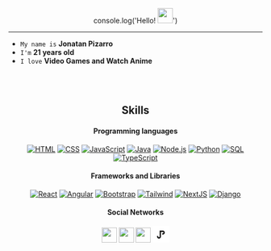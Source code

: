 <p align="center">
console.log('Hello! <img src="https://user-images.githubusercontent.com/80714414/192123542-12ba0052-f91b-4141-bd1d-c32c08fc5350.gif" width="30" height="30" />')
</p>

<hr/>


- `My name is` **Jonatan Pizarro**
- `I'm` **21 years old**
- `I love` **Video Games and Watch Anime** 

<br/>
<br/>
<h2 align="center">Skills</h2>

<h4 align="center">Programming languages</h4>

<p align="center">
<a href="#"><img alt="HTML" src="https://img.shields.io/badge/HTML-E34F26.svg?logo=html5&logoColor=white"></a>
<a href="#"><img alt="CSS" src="https://img.shields.io/badge/CSS-1572B6.svg?logo=css3&logoColor=white"></a>
<a href="#"><img alt="JavaScript" src="https://img.shields.io/badge/JavaScript-F7DF1E.svg?logo=javascript&logoColor=black"></a>
<a href="#"><img alt="Java" src="https://custom-icon-badges.demolab.com/badge/Java-007396.svg?logo=java&logoColor=white"></a>
<a href="#"><img alt="Node.js" src="https://img.shields.io/badge/Node.js-43853D.svg?logo=node.js&logoColor=white"></a>
<a href="#"><img alt="Python" src="https://img.shields.io/badge/Python-14354C.svg?logo=python&logoColor=white"></a>
<a href="#"><img alt="SQL" src="https://custom-icon-badges.demolab.com/badge/SQL-025E8C.svg?logo=database&logoColor=white"></a>
<a href="#"><img alt="TypeScript" src="https://img.shields.io/badge/TypeScript-007ACC.svg?logo=typescript&logoColor=white"></a>
</p>

<h4 align="center">Frameworks and Libraries</h4>

<p align="center">
<a href="#"><img alt="React" src="https://img.shields.io/badge/React-61DAFB.svg?logo=react&logoColor=black"></a>
<a href="#"><img alt="Angular" src="https://img.shields.io/badge/Angular-%23DD0031.svg?logo=angular&logoColor=white"></a>
<a href="#"><img alt="Bootstrap" src="https://img.shields.io/badge/Bootstrap-7952B3.svg?logo=bootstrap&logoColor=white"></a>
<a href="#"><img alt="Tailwind" src="https://img.shields.io/badge/Tailwindcss-%2338B2AC.svg?logo=tailwind-css&logoColor=white"></a>
<a href="#"><img alt="NextJS" src="https://img.shields.io/badge/Next-black?logo=next.js&logoColor=white"></a>
<a href="#"><img alt="Django" src="https://img.shields.io/badge/django-%23092E20.svg?logo=django&logoColor=white"></a>
</p>

<h4 align="center">Social Networks</h4>

<p align="center">
<a href="https://www.instagram.com/jnv.ispior._/"><img src="https://user-images.githubusercontent.com/80714414/192123753-1f71f078-0120-4db7-8fd1-8b97b2bc2eb2.svg" width="30" height="30"/></a> 
<a href="https://www.facebook.com/profile.php?id=100073412066791"><img src="https://user-images.githubusercontent.com/80714414/192123775-2e1411ff-2cd3-4e8a-8a49-73d1cd8cd9b9.svg" width="30" height="30"/></a>
<a href="https://www.linkedin.com/in/jonatan-pizarro-orellana-a021001ba/"><img src="https://cdn-icons-png.flaticon.com/512/61/61109.png?w=360" width="30" height="30"/></a>
<a href="https://port-folio-orpin-two.vercel.app/"><img src="https://raw.githubusercontent.com/Jonvtvn/Other/main/Logo-jp-black.png" width="33" height="33"/></a>
</p>


